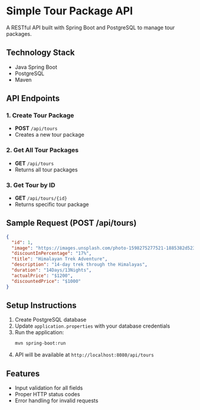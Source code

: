 # Simple Tour Package API

A RESTful API built with Spring Boot and PostgreSQL to manage tour packages.

## Technology Stack
- Java Spring Boot
- PostgreSQL
- Maven

## API Endpoints

### 1. Create Tour Package
- **POST** `/api/tours`
- Creates a new tour package

### 2. Get All Tour Packages  
- **GET** `/api/tours`
- Returns all tour packages

### 3. Get Tour by ID
- **GET** `/api/tours/{id}`
- Returns specific tour package

## Sample Request (POST /api/tours)
```json
{
  "id": 1,
  "image": "https://images.unsplash.com/photo-1598275277521-1885382d523a",
  "discountInPercentage": "17%",
  "title": "Himalayan Trek Adventure",
  "description": "14-day trek through the Himalayas",
  "duration": "14Days/13Nights",
  "actualPrice": "$1200",
  "discountedPrice": "$1000"
}
```

## Setup Instructions

1. Create PostgreSQL database
2. Update `application.properties` with your database credentials
3. Run the application:
   ```bash
   mvn spring-boot:run
   ```
4. API will be available at `http://localhost:8080/api/tours`

## Features
- Input validation for all fields
- Proper HTTP status codes
- Error handling for invalid requests
